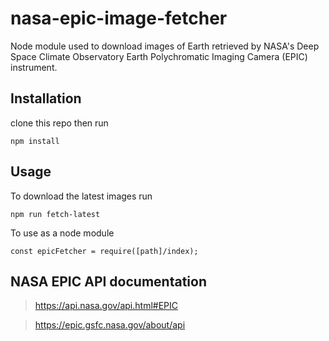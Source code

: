 # nasa-epic-image-fetcher

Node module used to download images of Earth retrieved by NASA's 
Deep Space Climate Observatory
Earth Polychromatic Imaging Camera (EPIC) instrument.

## Installation
clone this repo then run

`npm install`

## Usage

To download the latest images run

`npm run fetch-latest`

To use as a node module

`const epicFetcher = require([path]/index);`

## NASA EPIC API documentation

> https://api.nasa.gov/api.html#EPIC

> https://epic.gsfc.nasa.gov/about/api
